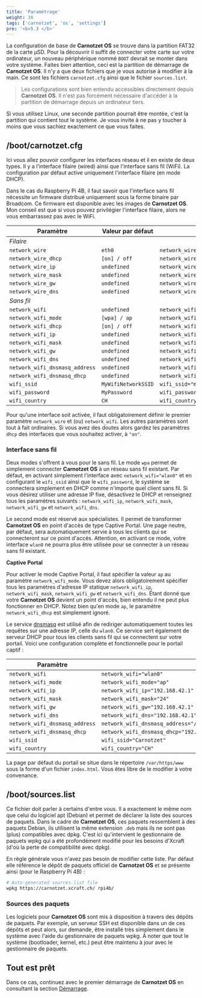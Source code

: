 ```yaml
---
title: 'Paramétrage'
weight: 30
tags: ['carnotzet', 'os', 'settings']
pre: '<b>5.3 </b>'
---
```


La configuration de base de **Carnotzet OS** se trouve dans la partition FAT32
de la carte µSD. Pour la découvrir il suffit de connecter votre carte sur votre
ordinateur, un nouveau périphérique nommé `BOOT` devrait se monter dans votre
système. Faites bien attention, ceci est la partition de démarrage de
**Carnotzet OS**. Il n'y a que deux fichiers que je vous autorise à modifier à
la main. Ce sont les fichiers `carnotzet.cfg` ainsi que le fichier
`sources.list`.

> Les configurations sont bien entendu accessibles directement depuis
> **Carnotzet OS**. Il n'est pas forcément nécessaire d'accéder à la partition
> de démarrage depuis un ordinateur tiers.

Si vous utilisez Linux, une seconde partition pourrait être montée, c'est la
partition qui contient tout le système. Je vous invite à ne pas y toucher à
moins que vous sachiez exactement ce que vous faites.

## /boot/carnotzet.cfg

Ici vous allez pouvoir configurer les interfaces réseau et il en existe de deux
types. Il y a l'interface filaire (wired) ainsi que l'interface sans fil (WiFi).
La configuration par défaut active uniquement l'interface filaire (en mode
DHCP).

Dans le cas du Raspberry Pi 4B, il faut savoir que l'interface sans fil
nécessite un firmware distribué uniquement sous la forme binaire par Broadcom.
Ce firmware est disponible avec les images de **Carnotzet OS**. Mon conseil est
que si vous pouvez privilégier l'interface filaire, alors ne vous embarrassez
pas avec le WiFi.

| Paramètre                      | Valeur par défaut   | Exemple                                                                      |
| ------------------------------ | ------------------- | ---------------------------------------------------------------------------- |
| _Filaire_                      |                     |                                                                              |
| `network_wire`                 | `eth0`              | `network_wire="eth0"`                                                        |
| `network_wire_dhcp`            | `[on] / off`        | `network_wire_dhcp="off"`                                                    |
| `network_wire_ip`              | `undefined`         | `network_wire_ip="192.168.1.100"`                                            |
| `network_wire_mask`            | `undefined`         | `network_wire_mask="24"`                                                     |
| `network_wire_gw`              | `undefined`         | `network_wire_gw="192.168.1.3"`                                              |
| `network_wire_dns`             | `undefined`         | `network_wire_dns="1.1.1.1 8.8.8.8"`                                         |
| _Sans fil_                     |                     |                                                                              |
| `network_wifi`                 | `undefined`         | `network_wifi="wlan0"`                                                       |
| `network_wifi_mode`            | `[wpa] / ap`        | `network_wifi_mode="ap"`                                                     |
| `network_wifi_dhcp`            | `[on] / off`        | `network_wifi_dhcp="off"`                                                    |
| `network_wifi_ip`              | `undefined`         | `network_wifi_ip="192.168.2.100"`                                            |
| `network_wifi_mask`            | `undefined`         | `network_wifi_mask="24"`                                                     |
| `network_wifi_gw`              | `undefined`         | `network_wifi_gw="192.168.2.1"`                                              |
| `network_wifi_dns`             | `undefined`         | `network_wifi_dns="1.1.1.1 8.8.8.8"`                                         |
| `network_wifi_dnsmasq_address` | `undefined`         | `network_wifi_dnsmasq_address="/#/192.168.42.1"`                             |
| `network_wifi_dnsmasq_dhcp`    | `undefined`         | `network_wifi_dnsmasq_dhcp="192.168.42.10,192.168.42.254,255.255.255.0,15m"` |
| `wifi_ssid`                    | `MyWifiNetworkSSID` | `wifi_ssid="maison"`                                                         |
| `wifi_password`                | `MyPassword`        | `wifi_password="1234"`                                                       |
| `wifi_country`                 | `CH`                | `wifi_country="GB"`                                                          |

Pour qu'une interface soit activée, il faut obligatoirement définir le premier
paramètre `network_wire` et (ou) `network_wifi`. Les autres paramètres sont tout
à fait ordinaires. Si vous avez des doutes alors gardez les paramètres `dhcp`
des interfaces que vous souhaitez activer, à `"on"`.

### Interface sans fil

Deux modes s'offrent à vous pour le sans fil. Le mode `wpa` permet de simplement
connecter **Carnotzet OS** à un réseau sans fil existant. Par défaut, en
activant simplement l'interface avec `network_wifi="wlan0"` et en configurant le
`wifi_ssid` ainsi que le `wifi_password`, le système se connectera simplement en
DHCP comme n'importe quel client sans fil. Si vous désirez utiliser une adresse
IP fixe, désactivez le DHCP et renseignez tous les paramètres suivants :
`network_wifi_ip`, `network_wifi_mask`, `network_wifi_gw` et `network_wifi_dns`.

Le second mode est réservé aux spécialistes. Il permet de transformer
**Carnotzet OS** en point d'accès de type Captive Portal. Une page neutre, par
défaut, sera automatiquement servie à tous les clients qui se connecteront sur
ce point d'accès. Attention, en activant ce mode, votre interface `wlan0` ne
pourra plus être utilisée pour se connecter à un réseau sans fil existant.

**Captive Portal**

Pour activer le mode Captive Portal, il faut spécifier la valeur `ap` au
paramètre `network_wifi_mode`. Vous devez alors obligatoirement spécifier tous
les paramètres d'adresse IP statique `network_wifi_ip`, `network_wifi_mask`,
`network_wifi_gw` et `network_wifi_dns`. Étant donné que votre **Carnotzet OS**
devient un point d'accès, bien entendu il ne peut plus fonctionner en DHCP.
Notez bien qu'en mode `ap`, le paramètre `network_wifi_dhcp` est simplement
ignoré.

Le service [dnsmasq] est utilisé afin de rediriger automatiquement toutes les
requêtes sur une adresse IP, celle du `wlan0`. Ce service sert également de
serveur DHCP pour tous les clients sans fil qui se connectent sur votre portail.
Voici une configuration complète et fonctionnelle pour le portail captif :

| Paramètre                      | Exemple                                                                      |
| ------------------------------ | ---------------------------------------------------------------------------- |
| `network_wifi`                 | `network_wifi="wlan0"`                                                       |
| `network_wifi_mode`            | `network_wifi_mode="ap"`                                                     |
| `network_wifi_ip`              | `network_wifi_ip="192.168.42.1"`                                             |
| `network_wifi_mask`            | `network_wifi_mask="24"`                                                     |
| `network_wifi_gw`              | `network_wifi_gw="192.168.42.1"`                                             |
| `network_wifi_dns`             | `network_wifi_dns="192.168.42.1"`                                            |
| `network_wifi_dnsmasq_address` | `network_wifi_dnsmasq_address="/#/192.168.42.1"`                             |
| `network_wifi_dnsmasq_dhcp`    | `network_wifi_dnsmasq_dhcp="192.168.42.10,192.168.42.254,255.255.255.0,15m"` |
| `wifi_ssid`                    | `wifi_ssid="Carnotzet"`                                                      |
| `wifi_country`                 | `wifi_country="CH"`                                                          |

La page par défaut du portail se situe dans le répertoire `/var/https/www` sous
la forme d'un fichier `index.html`. Vous êtes libre de le modifier à votre
convenance.

## /boot/sources.list

Ce fichier doit parler à certains d'entre vous. Il a exactement le même nom que
celui du logiciel apt (Debian) et permet de déclarer la liste des sources de
paquets. Dans le cadre de **Carnotzet OS**, ces paquets ressemblent à des
paquets Debian, ils utilisent la même extension `.deb` mais ils ne sont pas
(plus) compatibles avec dpkg. C'est ici qu'intervient le gestionnaire de paquets
wpkg qui a été profondément modifié pour les besoins d'Xcraft (d'où la perte de
compatibilité avec dpkg).

En règle générale vous n'avez pas besoin de modifier cette liste. Par défaut
elle référence le dépôt de paquets officiel de **Carnotzet OS** et se présente
ainsi (pour le Raspberry Pi 4B) :

```sh
# Auto-generated sources.list file
wpkg https://carnotzet.xcraft.ch/ rpi4b/
```

### Sources des paquets

Les logiciels pour **Carnotzet OS** sont mis à disposition à travers des dépôts
de paquets. Par exemple, un serveur SSH est disponible dans un de ces dépôts et
peut alors, sur demande, être installé très simplement dans le système avec
l'aide du gestionnaire de paquets wpkg. À noter que tout le système (bootloader,
kernel, etc.) peut être maintenu à jour avec le gestionnaire de paquets.

## Tout est prêt

Dans ce cas, continuez avec le premier démarrage de **Carnotzet OS** en
consultant la section [Démarrage](/carnotzet/04.bootstrap.md).

[dnsmasq]: https://dnsmasq.org/doc.html
